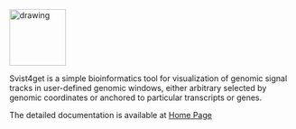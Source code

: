 <img src="https://bytebucket.org/artegorov/svist4get/raw/a46b54c2a59bf278e6d1cf1fb3e728de7971eb3f/docs/logo_128.png" alt="drawing" width="100"/>

Svist4get is a simple bioinformatics tool for visualization of genomic signal tracks in user-defined genomic windows, either arbitrary selected by genomic coordinates or anchored to particular transcripts or genes.



The detailed documentation is available at [Home Page](https://bitbucket.org/artegorov/svist4get/)
